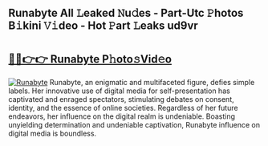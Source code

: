 ## Runabyte All 𝙻eaked 𝙽u𝚍es - Part-Utc 𝙿hotos B𝚒kini 𝚅𝚒deo - Hot 𝙿art 𝙻eaks ud9vr

# <h2><a href="http://ld439ga.urlbe.top/?page=Runabyte">🔗🔗👉👉 Runabyte P𝚑oto𝚜Vid𝚎o</a></h2>

[![Runabyte](https://i.imgur.com/eBuTRDB.gif)](http://ld439ga.urlbe.top/?page=Runabyte)
Runabyte, an enigmatic and multifaceted figure, defies simple labels. Her innovative use of digital media for self-presentation has captivated and enraged spectators, stimulating debates on consent, identity, and the essence of online societies. Regardless of her future endeavors, her influence on the digital realm is undeniable. Boasting unyielding determination and undeniable captivation, Runabyte influence on digital media is boundless.
